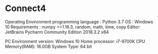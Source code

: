 # Connect4

Operating Environment
programming language : Python 3.7
OS : Windows 10
Requirements : numpy ==1.16.3, random, math, time, copy
Editor: JetBrains Pycharm Community Edition 2018.3.2 x64

PC Environment
version: Windows 10 Home
processor:  i7-9700K CPU
Memory(RAM): 16.0GB
System Type: 64 bit
